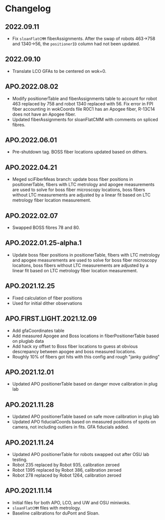 # Changelog

## 2022.09.11
* Fix `sloanFlatCMM` fiberAssignments. After the swap of robots 463->758 and 1340->56, the `positionerID` column had not been updated.

## 2022.09.10
* Translate LCO GFAs to be centered on wok=0.

## APO.2022.08.02
* Modify positionerTable and fiberAssignments table to account for robot 463 replaced by 758 and robot 1340 replaced with 56. Fix error in FPI fiber accounting in wokCoords file R0C1 has an Apogee fiber, R-13C14 does not have an Apogee fiber.
* Updated fiberAssignments for sloanFlatCMM with comments on spliced fibres.

## APO.2022.06.01
* Pre-shutdown tag. BOSS fiber locations updated based on dithers.

## APO.2022.04.21
* Meged sciFiberMeas branch: update boss fiber positions in positionerTable, fibers with LTC metrology and apogee measurements are used to solve for boss fiber microscopy locations, boss fibers without LTC measurements are adjusted by a linear fit based on LTC metrology fiber location measurement.

## APO.2022.02.07
* Swapped BOSS fibres 78 and 80.

## APO.2022.01.25-alpha.1
* Update boss fiber positions in positionerTable, fibers with LTC metrology and apogee measurements are used to solve for boss fiber microscopy locaitons, boss fibers without LTC measurements are adjusted by a linear fit based on LTC metrology fiber location measurement.

## APO.2021.12.25
* Fixed calculation of fiber positions
* Used for initial dither observations

## APO.FIRST.LIGHT.2021.12.09
* Add gfaCoordinates table
* Add measured Apogee and Boss locations in fiberPositionerTable based on pluglab data
* Add hack xy offset to Boss fiber locations to guess at obvious descrepancy between apogee and boss measured locations.
* Roughly 10% of fibers got hits with this config and rough "janky guiding"

## APO.2021.12.01
* Updated APO positionerTable based on danger move calibration in plug lab

## APO.2021.11.28
* Updated APO positionerTable based on safe move calibration in plug lab
* Updated APO fiducialCoords based on measured positions of spots on camera, not including outliers in fits. GFA fiducials added.

## APO.2021.11.24

* Updated APO positionerTable for robots swapped out after OSU lab testing.
* Robot 235 replaced by Robot 935, calibration zeroed
* Robot 1395 replaced by Robot 386, calibration zeroed
* Robot 278 replaced by Robot 1264, calibration zeroed


## APO.2021.11.14

* Initial files for both APO, LCO, and UW and OSU miniwoks.
* ``sloanFlatCMM`` files with metrology.
* Baseline calibrations for duPont and Sloan.
